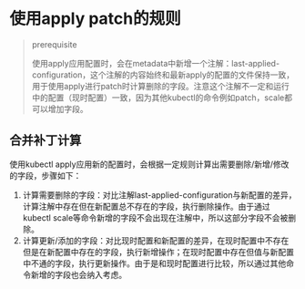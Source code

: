 # 使用apply patch的规则

> prerequisite
> 
> 使用apply应用配置时，会在metadata中新增一个注解：last-applied-configuration，这个注解的内容始终和最新apply的配置的文件保持一致，用于使用apply进行patch时计算删除的字段。注意这个注解不一定和运行中的配置（现时配置）一致，因为其他kubectl的命令例如patch，scale都可以增加字段。

## 合并补丁计算

使用kubectl apply应用新的配置时，会根据一定规则计算出需要删除/新增/修改的字段，步骤如下：

1. 计算需要删除的字段：对比注解last-applied-configuration与新配置的差异，计算注解中存在但在新配置总不存在的字段，执行删除操作。由于通过kubectl scale等命令新增的字段不会出现在注解中，所以这部分字段不会被删除。
2. 计算更新/添加的字段：对比现时配置和新配置的差异，在现时配置中不存在但是在新配置中存在的字段，执行新增操作；在现时配置中存在但值与新配置中不通的字段，执行更新操作。由于是和现时配置进行比较，所以通过其他命令新增的字段也会纳入考虑。
